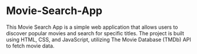 # Movie-Search-App
This Movie Search App is a simple web application that allows users to discover popular movies and search for specific titles. The project is built using HTML, CSS, and JavaScript, utilizing The Movie Database (TMDb) API to fetch movie data.
